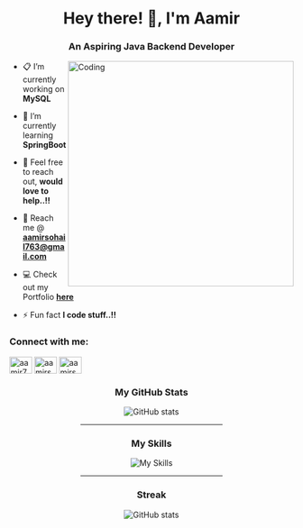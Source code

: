 <h1 align="center">Hey there! 👋, I'm Aamir</h1>
<h3 align="center">An Aspiring Java Backend Developer</h3>
<img align="right" alt="Coding" width="400" src="https://devtechnosys.com/insights/wp-content/uploads/2021/07/full-stack-development.gif">

- 📋 I’m currently working on **MySQL**

- 🌱 I’m currently learning **SpringBoot**

- 💬 Feel free to reach out, **would love to help..!!**

- 📧 Reach me @ **aamirsohail763@gmail.com**

- 💻 Check out my Portfolio **[here](https://aamirsohail763.github.io/)**

- ⚡ Fun fact **I code stuff..!!**

<h3 align="left">Connect with me:</h3>
<p align="left">
<a href="https://linkedin.com/in/aamir763" target="blank"><img align="center" src="https://raw.githubusercontent.com/rahuldkjain/github-profile-readme-generator/master/src/images/icons/Social/linked-in-alt.svg" alt="aamir763" height="30" width="40" /></a>
<a href="https://www.hackerrank.com/aamirsohail763" target="blank"><img align="center" src="https://raw.githubusercontent.com/rahuldkjain/github-profile-readme-generator/master/src/images/icons/Social/hackerrank.svg" alt="aamirsohail763" height="30" width="40" /></a>
<a href="https://www.instagram.com/so.hail.aamir/?hl=en" target="blank"><img align="center" src="https://raw.githubusercontent.com/rahuldkjain/github-profile-readme-generator/master/src/images/icons/Social/instagram.svg" alt="aamirsohail763" height="30" width="40" /></a>
</p>


<div align="center">
  <h3>My GitHub Stats</h3>
  <img src="https://github-readme-stats.vercel.app/api?username=aamirsohail763&show_icons=true&&coountprivate=true&theme=react&hide_title=true" alt="GitHub stats"/>
  <hr width="50%"/>
  <h3>My Skills</h3>
  <img aling="left" src="https://skillicons.dev/icons?i=java,mysql,spring,maven,hibernate,html,css,js,git" alt="My Skills"/>
  <hr width="50%"/>
   <h3>Streak</h3>
  <img src="http://github-readme-streak-stats.herokuapp.com?user=AamirSohail763&theme=prussian&background=1B1D23" alt="GitHub stats"/>
</div>
